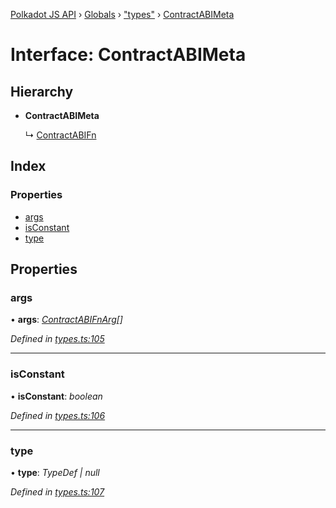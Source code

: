 [Polkadot JS API](../README.md) › [Globals](../globals.md) › ["types"](../modules/_types_.md) › [ContractABIMeta](_types_.contractabimeta.md)

# Interface: ContractABIMeta

## Hierarchy

* **ContractABIMeta**

  ↳ [ContractABIFn](_types_.contractabifn.md)

## Index

### Properties

* [args](_types_.contractabimeta.md#args)
* [isConstant](_types_.contractabimeta.md#isconstant)
* [type](_types_.contractabimeta.md#type)

## Properties

###  args

• **args**: *[ContractABIFnArg](_types_.contractabifnarg.md)[]*

*Defined in [types.ts:105](https://github.com/polkadot-js/api/blob/be4b9a4133/packages/api-contract/src/types.ts#L105)*

___

###  isConstant

• **isConstant**: *boolean*

*Defined in [types.ts:106](https://github.com/polkadot-js/api/blob/be4b9a4133/packages/api-contract/src/types.ts#L106)*

___

###  type

• **type**: *TypeDef | null*

*Defined in [types.ts:107](https://github.com/polkadot-js/api/blob/be4b9a4133/packages/api-contract/src/types.ts#L107)*
